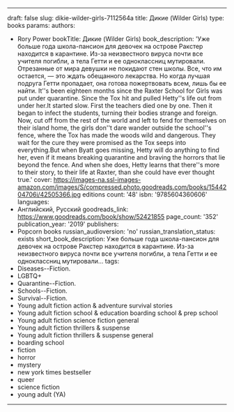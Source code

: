 ---


draft: false
slug: dikie-wilder-girls-7112564a
title: Дикие (Wilder Girls)
type: books
params:
  authors:
  - Rory Power
  bookTitle: Дикие (Wilder Girls)
  book_description: 'Уже больше года школа-пансион для девочек на острове Ракстер
    находится в карантине. Из-за неизвестного вируса почти все учителя погибли, а
    тела Гетти и ее одноклассниц мутировали. Отрезанные от мира девушки не покидают
    стен школы. Все, что им остается, — это ждать обещанного лекарства. Но когда лучшая
    подруга Гетти пропадает, она готова пожертвовать всем, лишь бы ее найти.
    It''s been eighteen months since the Raxter School for Girls was put under quarantine.
    Since the Tox hit and pulled Hetty''s life out from under her.It started slow.
    First the teachers died one by one. Then it began to infect the students, turning
    their bodies strange and foreign. Now, cut off from the rest of the world and
    left to fend for themselves on their island home, the girls don''t dare wander
    outside the school''s fence, where the Tox has made the woods wild and dangerous.
    They wait for the cure they were promised as the Tox seeps into everything.But
    when Byatt goes missing, Hetty will do anything to find her, even if it means
    breaking quarantine and braving the horrors that lie beyond the fence. And when
    she does, Hetty learns that there''s more to their story, to their life at Raxter,
    than she could have ever thought true.'
  cover: https://images-na.ssl-images-amazon.com/images/S/compressed.photo.goodreads.com/books/1544204706i/42505366.jpg
  editions count: '48'
  isbn: '9785604360606'
  languages:
  - Английский, Русский
  goodreads_link: https://www.goodreads.com/book/show/52421855
  page_count: '352'
  publication_year: '2019'
  publishers:
  - Popcorn books
  russian_audioversion: 'no'
  russian_translation_status: exists
  short_book_description: Уже больше года школа-пансион для девочек на острове Ракстер
    находится в карантине. Из-за неизвестного вируса почти все учителя погибли, а
    тела Гетти и ее одноклассниц мутировали…
  tags:
  - Diseases--Fiction.
  - LGBTQ+
  - Quarantine--Fiction.
  - Schools--Fiction.
  - Survival--Fiction.
  - Young adult fiction action & adventure survival stories
  - Young adult fiction school & education boarding school & prep school
  - Young adult fiction science fiction general
  - Young adult fiction thrillers & suspense
  - Young adult fiction thrillers & suspense general
  - boarding school
  - fiction
  - horror
  - mystery
  - new york times bestseller
  - queer
  - science fiction
  - young adult (YA)
---
